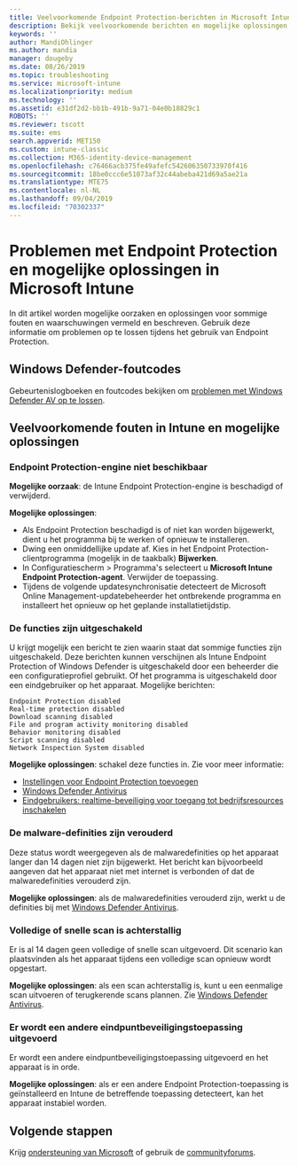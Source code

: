```yaml
---
title: Veelvoorkomende Endpoint Protection-berichten in Microsoft Intune - Azure | Microsoft Docs
description: Bekijk veelvoorkomende berichten en mogelijke oplossingen bij het gebruik van en het oplossen van problemen met Endpoint Protection en Windows Defender in Microsoft Intune.
keywords: ''
author: MandiOhlinger
ms.author: mandia
manager: dougeby
ms.date: 08/26/2019
ms.topic: troubleshooting
ms.service: microsoft-intune
ms.localizationpriority: medium
ms.technology: ''
ms.assetid: e31df2d2-bb1b-491b-9a71-04e0b18829c1
ROBOTS: ''
ms.reviewer: tscott
ms.suite: ems
search.appverid: MET150
ms.custom: intune-classic
ms.collection: M365-identity-device-management
ms.openlocfilehash: c76466acb375fe49afefc542606350733970f416
ms.sourcegitcommit: 18be0ccc6e51073af32c44abeba421d69a5ae21a
ms.translationtype: MTE75
ms.contentlocale: nl-NL
ms.lasthandoff: 09/04/2019
ms.locfileid: "70302337"
---
```

# <a name="endpoint-protection-issues-and-possible-solutions-in-microsoft-intune"></a>Problemen met Endpoint Protection en mogelijke oplossingen in Microsoft Intune

In dit artikel worden mogelijke oorzaken en oplossingen voor sommige fouten en waarschuwingen vermeld en beschreven. Gebruik deze informatie om problemen op te lossen tijdens het gebruik van Endpoint Protection.

## <a name="windows-defender-error-codes"></a>Windows Defender-foutcodes

Gebeurtenislogboeken en foutcodes bekijken om [problemen met Windows Defender AV op te lossen](https://docs.microsoft.com/windows/security/threat-protection/windows-defender-antivirus/troubleshoot-windows-defender-antivirus).

## <a name="common-intune-errors-and-possible-resolutions"></a>Veelvoorkomende fouten in Intune en mogelijke oplossingen

### <a name="endpoint-protection-engine-unavailable"></a>Endpoint Protection-engine niet beschikbaar

**Mogelijke oorzaak**: de Intune Endpoint Protection-engine is beschadigd of verwijderd.

**Mogelijke oplossingen**:

- Als Endpoint Protection beschadigd is of niet kan worden bijgewerkt, dient u het programma bij te werken of opnieuw te installeren.
- Dwing een onmiddellijke update af. Kies in het Endpoint Protection-clientprogramma (mogelijk in de taakbalk) **Bijwerken**.
- In Configuratiescherm > Programma's selecteert u **Microsoft Intune Endpoint Protection-agent**. Verwijder de toepassing.
- Tijdens de volgende updatesynchronisatie detecteert de Microsoft Online Management-updatebeheerder het ontbrekende programma en installeert het opnieuw op het geplande installatietijdstip.

### <a name="features-are-disabled"></a>De functies zijn uitgeschakeld

U krijgt mogelijk een bericht te zien waarin staat dat sommige functies zijn uitgeschakeld. Deze berichten kunnen verschijnen als Intune Endpoint Protection of Windows Defender is uitgeschakeld door een beheerder die een configuratieprofiel gebruikt. Of het programma is uitgeschakeld door een eindgebruiker op het apparaat. Mogelijke berichten:

`Endpoint Protection disabled`  
`Real-time protection disabled`  
`Download scanning disabled`  
`File and program activity monitoring disabled`  
`Behavior monitoring disabled`  
`Script scanning disabled`  
`Network Inspection System disabled`  

**Mogelijke oplossingen**: schakel deze functies in. Zie voor meer informatie:

- [Instellingen voor Endpoint Protection toevoegen](endpoint-protection-configure.md)
- [Windows Defender Antivirus](device-restrictions-windows-10.md#microsoft-defender-antivirus)
- [Eindgebruikers: realtime-beveiliging voor toegang tot bedrijfsresources inschakelen](/intune-user-help/turn-on-defender-windows)

### <a name="malware-definitions-out-of-date"></a>De malware-definities zijn verouderd

Deze status wordt weergegeven als de malwaredefinities op het apparaat langer dan 14 dagen niet zijn bijgewerkt. Het bericht kan bijvoorbeeld aangeven dat het apparaat niet met internet is verbonden of dat de malwaredefinities verouderd zijn.

**Mogelijke oplossingen**: als de malwaredefinities verouderd zijn, werkt u de definities bij met [Windows Defender Antivirus](device-restrictions-windows-10.md#microsoft-defender-antivirus).

### <a name="full-scan-overdue-or-quick-scan-overdue"></a>Volledige of snelle scan is achterstallig

Er is al 14 dagen geen volledige of snelle scan uitgevoerd. Dit scenario kan plaatsvinden als het apparaat tijdens een volledige scan opnieuw wordt opgestart.

**Mogelijke oplossingen**: als een scan achterstallig is, kunt u een eenmalige scan uitvoeren of terugkerende scans plannen. Zie [Windows Defender Antivirus](device-restrictions-windows-10.md#microsoft-defender-antivirus).

### <a name="another-endpoint-protection-application-running"></a>Er wordt een andere eindpuntbeveiligingstoepassing uitgevoerd

Er wordt een andere eindpuntbeveiligingstoepassing uitgevoerd en het apparaat is in orde.

**Mogelijke oplossingen**: als er een andere Endpoint Protection-toepassing is geïnstalleerd en Intune de betreffende toepassing detecteert, kan het apparaat instabiel worden.

## <a name="next-steps"></a>Volgende stappen

Krijg [ondersteuning van Microsoft](get-support.md) of gebruik de [communityforums](https://social.technet.microsoft.com/Forums/en-US/home?category=microsoftintune).
